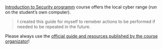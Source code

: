 [Introduction to Security programm](https://cybersecurity.bsy.fel.cvut.cz/) course offers the local cyber range (run on the student’s own computer).  
> I created this guide for myself to remeber actions to be performed if needed to be repeated in the future.  


Please always use the [official guide and resources published by the course organizator](https://github.com/stratosphereips/stratocyberlab)!
